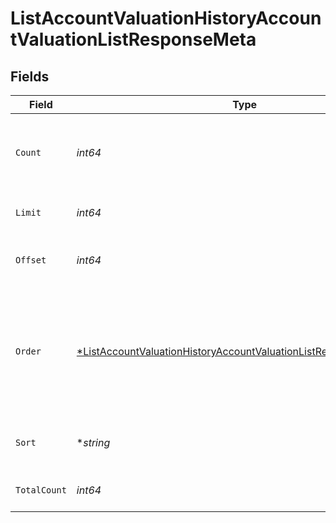 # ListAccountValuationHistoryAccountValuationListResponseMeta


## Fields

| Field                                                                                                                                                            | Type                                                                                                                                                             | Required                                                                                                                                                         | Description                                                                                                                                                      |
| ---------------------------------------------------------------------------------------------------------------------------------------------------------------- | ---------------------------------------------------------------------------------------------------------------------------------------------------------------- | ---------------------------------------------------------------------------------------------------------------------------------------------------------------- | ---------------------------------------------------------------------------------------------------------------------------------------------------------------- |
| `Count`                                                                                                                                                          | *int64*                                                                                                                                                          | :heavy_check_mark:                                                                                                                                               | Count of the resources returned in the response.                                                                                                                 |
| `Limit`                                                                                                                                                          | *int64*                                                                                                                                                          | :heavy_check_mark:                                                                                                                                               | Total limit of the response.                                                                                                                                     |
| `Offset`                                                                                                                                                         | *int64*                                                                                                                                                          | :heavy_check_mark:                                                                                                                                               | Amount of resource to offset in the response.                                                                                                                    |
| `Order`                                                                                                                                                          | [*ListAccountValuationHistoryAccountValuationListResponseMetaOrder](../../models/operations/listaccountvaluationhistoryaccountvaluationlistresponsemetaorder.md) | :heavy_minus_sign:                                                                                                                                               | The ordering of the response.<br/>* ASC - Ascending order<br/>* DESC - Descending order                                                                          |
| `Sort`                                                                                                                                                           | **string*                                                                                                                                                        | :heavy_minus_sign:                                                                                                                                               | The field that the list is sorted by.                                                                                                                            |
| `TotalCount`                                                                                                                                                     | *int64*                                                                                                                                                          | :heavy_check_mark:                                                                                                                                               | Total count of all the resources.                                                                                                                                |
